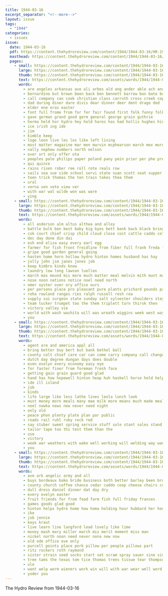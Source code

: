 ```yaml
---
title: 1944-03-16
excerpt_separator: "<!--more-->"
layout: issue
tags:
  - "1944"
categories:
  - issues
issue:
  date: 1944-03-16
  pdf: https://content.thehydroreview.com/content/1944/1944-03-16/HR-1944-03-16.pdf
  masthead: https://content.thehydroreview.com/content/1944/1944-03-16/masthead/HR-1944-03-16.jpg
  pages:
    - small: https://content.thehydroreview.com/content/1944/1944-03-16/small/HR-1944-03-16-01.jpg
      large: https://content.thehydroreview.com/content/1944/1944-03-16/large/HR-1944-03-16-01.jpg
      thumb: https://content.thehydroreview.com/content/1944/1944-03-16/thumbnails/HR-1944-03-16-01.jpg
      text: https://content.thehydroreview.com/assets/words/1944/1944-03-16/HR-1944-03-16-01.txt
      words:
        - are angeles arkansas ave ali arbes ald ang ander able ach and
        - bernardino but brown been back ben bennett barrow bon bate beter bureau bas books browne baptist beavers bottles boys business band
        - call company can cook christian class carruth cross creek cop cali church current cor crosswhite core
        - dad during diner dare divis dear dinner deer dent drage ded
        - elder ene eras easter
        - font full frome from for fer fair found first folk funny folks frand fill farms
        - gave german grand good germ general george grain guthrie
        - herma held hor hydro hey hold hares has had hollis hughes hinton home him half
        - ice irish ing ide
        - jim
        - kimble keep
        - loge leon live les los like left living
        - most matter magazine mar men marvin mcphearson march mex morning mon miller mccullough mee members
        - nally nephew numbers north nelson
        - over ort only offer ota
        - peoples pale philips paper poland pany pein prier per phe president pam power pastor pane people place part pone poe park peek
        - qui quince
        - rains risen rober ree roll rote reals row
        - sails sea sue side school servi state suan scott seat supper sunrise season sunday suit sid second seed sae service son sun
        - teen trick thomas the ten train takes thea them
        - ural
        - verna ven vote view ver
        - with war wal wilde won was ware
        - ying
    - small: https://content.thehydroreview.com/content/1944/1944-03-16/small/HR-1944-03-16-02.jpg
      large: https://content.thehydroreview.com/content/1944/1944-03-16/large/HR-1944-03-16-02.jpg
      thumb: https://content.thehydroreview.com/content/1944/1944-03-16/thumbnails/HR-1944-03-16-02.jpg
      text: https://content.thehydroreview.com/assets/words/1944/1944-03-16/HR-1944-03-16-02.txt
      words:
        - all anderson alm altus althea and alley
        - battle bulk ben best baby big byes bett bank back black bring bobbie block
        - cok court chief crisp child cloud close cost cattle caddo cotton cecil curtis call comes cee county
        - dec day done din dai
        - esh end eliza easy every earl egg
        - farmer for fish front freidline from fiber full frank freda first famous
        - gripe good garden general going
        - hasten home horn hollow hydro hinton homes husband has hay
        - jolly john jim janes jones job
        - keep kimbro kinds know
        - laundry low long lawson luellen
        - march mas mound mis more much matter meal melvin mith munt market
        - nose noon nations notice noel need north
        - omer oyster over ory office ours
        - per persons place pro pleasant pure plants prichard pounds part pla
        - reha rowland ranges ries ralph russell resh rea
        - supply sui surgeon state sunday salt sylvester shoulders stay smart shells south scott seed states shell
        - team tucker trumpet too the them triplett turn thirsk then
        - victory valley vie
        - world with wash washita will was wreath wiggins week west ways war
        - you
    - small: https://content.thehydroreview.com/content/1944/1944-03-16/small/HR-1944-03-16-03.jpg
      large: https://content.thehydroreview.com/content/1944/1944-03-16/large/HR-1944-03-16-03.jpg
      thumb: https://content.thehydroreview.com/content/1944/1944-03-16/thumbnails/HR-1944-03-16-03.jpg
      text: https://content.thehydroreview.com/assets/words/1944/1944-03-16/HR-1944-03-16-03.txt
      words:
        - agent are and america appl all
        - bring better buy bert but bank bethel ball
        - county colt chief care car can come carry company call change comes comfort chisler
        - dutch day degree dungan days does double
        - even evelyn every economy easy eye
        - for faster finer from foreman fresh face
        - getting gain grain guard good glad
        - hand has how hopewell hinton heap huh haskell horse held helps heres heck hydro herford health
        - ide ill island
        - job
        - kinds
        - life large like less lathe lines leola lunch look
        - must money morn meals many mae milk more means much made meal mulder
        - neel nowka news new never need night
        - only old
        - peace phon plenty plate plan par public
        - roads rail ruhl ruby rock red
        - say stuber sweet spring service stuff sole stant sales stand station shall stock son stafford seed shon second stamp sale
        - tailor tape too thi test them than the
        - use
        - victory
        - week war weathers with wake well working will welding way wanda wonder win won worth waste want work winter
        - you
    - small: https://content.thehydroreview.com/content/1944/1944-03-16/small/HR-1944-03-16-04.jpg
      large: https://content.thehydroreview.com/content/1944/1944-03-16/large/HR-1944-03-16-04.jpg
      thumb: https://content.thehydroreview.com/content/1944/1944-03-16/thumbnails/HR-1944-03-16-04.jpg
      text: https://content.thehydroreview.com/assets/words/1944/1944-03-16/HR-1944-03-16-04.txt
      words:
        - ave ark angelic army and all
        - buys bordeaux bako bride business both better barley been browne brothers best baby bring
        - county church coffee chance cedar caddo coop cheese chairs cocci cas city company childs came
        - dull dress daniel dinner dat day dry
        - every evelyn easter
        - fruit friends for from fead farm fish full friday frances
        - games goods glad good
        - hinton helps hydro home how homa holding hour hubbard her hon henke har
        - ike
        - job jennie
        - keys kraut
        - live learn line langford lead lovely like lime
        - money mash mary miller march mis merit moment miss man
        - nickel north noon need never nona new now
        - old ode office ove only
        - purcell points place pork pillow per people pillows part
        - ritz rockers roth raymond
        - sister strain seed socks start set scram spray sauer sine simple swart seen sant still sunday stover saturday sot stock sid sorina special sei show
        - tree tams the texas tom tice thomas trees tissue tear thompson
        - ule
        - want welp worm wieners work win will with war wear well word weeks weathers
        - yoder you
---
```


The Hydro Review from 1944-03-16

<!--more-->

